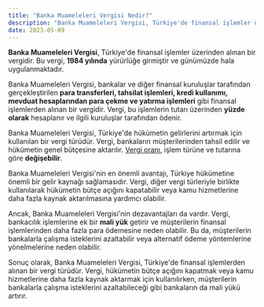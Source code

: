 ```yaml
---
title: "Banka Muameleleri Vergisi Nedir?"
description: "Banka Muameleleri Vergisi, Türkiye'de finansal işlemler üzerinden alınan bir vergidir."
date: 2023-05-09
---
```


**Banka Muameleleri Vergisi**, Türkiye'de finansal işlemler üzerinden alınan bir vergidir. Bu vergi, **1984 yılında**
yürürlüğe girmiştir ve günümüzde hala uygulanmaktadır.

Banka Muameleleri Vergisi, bankalar ve diğer finansal kuruluşlar tarafından gerçekleştirilen **para transferleri,
tahsilat işlemleri, kredi kullanımı, mevduat hesaplarından para çekme ve yatırma işlemleri** gibi finansal işlemlerden
alınan bir vergidir. Vergi, bu işlemlerin tutarı üzerinden **yüzde olarak** hesaplanır ve ilgili kuruluşlar tarafından
ödenir.

Banka Muameleleri Vergisi, Türkiye'de hükümetin gelirlerini artırmak için kullanılan bir vergi türüdür. Vergi,
bankaların müşterilerinden tahsil edilir ve hükümetin genel bütçesine aktarılır. <a href="/yazilar/vergi-orani-nasil-hesaplanir/">Vergi oranı</a>, işlem türüne ve tutarına
göre **değişebilir**.

Banka Muameleleri Vergisi'nin en önemli avantajı, Türkiye hükümetine önemli bir gelir kaynağı sağlamasıdır. Vergi, diğer
vergi türleriyle birlikte kullanılarak hükümetin bütçe açığını kapatabilir veya kamu hizmetlerine daha fazla kaynak
aktarılmasına yardımcı olabilir.

Ancak, Banka Muameleleri Vergisi'nin dezavantajları da vardır. Vergi, bankacılık işlemlerine ek bir **mali yük** getirir
ve müşterilerin finansal işlemlerinden daha fazla para ödemesine neden olabilir. Bu da, müşterilerin bankalarla çalışma
isteklerini azaltabilir veya alternatif ödeme yöntemlerine yönelmelerine neden olabilir.

Sonuç olarak, Banka Muameleleri Vergisi, Türkiye'de finansal işlemlerden alınan bir vergi türüdür. Vergi, hükümetin
bütçe açığını kapatmak veya kamu hizmetlerine daha fazla kaynak aktarmak için kullanılırken, müşterilerin bankalarla
çalışma isteklerini azaltabileceği gibi bankaların da mali yükü artırır.
